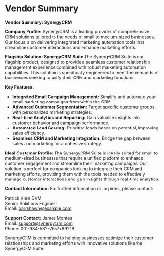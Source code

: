 # Vendor Summary

**Vendor Summary: SynergyCRM**

**Company Profile:**
SynergyCRM is a leading provider of comprehensive CRM solutions tailored to the needs of small to medium-sized businesses. Our focus is on delivering integrated marketing automation tools that streamline customer interactions and enhance marketing efforts.

**Flagship Solution: SynergyCRM Suite**
The SynergyCRM Suite is our flagship product, designed to provide a seamless customer relationship management experience combined with robust marketing automation capabilities. This solution is specifically engineered to meet the demands of businesses seeking to unify their CRM and marketing functions.

**Key Features:**
- **Integrated Email Campaign Management:** Simplify and automate your email marketing campaigns from within the CRM.
- **Advanced Customer Segmentation:** Target specific customer groups with personalized marketing strategies.
- **Real-time Analytics and Reporting:** Gain valuable insights into customer behavior and campaign performance.
- **Automated Lead Scoring:** Prioritize leads based on potential, improving sales efficiency.
- **Seamless CRM and Marketing Integration:** Bridge the gap between sales and marketing for a cohesive strategy.

**Ideal Customer Profile:**
The SynergyCRM Suite is ideally suited for small to medium-sized businesses that require a unified platform to enhance customer engagement and streamline their marketing campaigns. Our solution is perfect for companies looking to integrate their CRM and marketing efforts, providing them with the tools needed to effectively manage customer interactions and gain insights through real-time analytics.

**Contact Information:**
For further information or inquiries, please contact:

Patrick Klein DVM  
Senior Solutions Engineer  
Email: barrshawn@example.com  

**Support Contact:**
James Montes  
Email: support@synergycrm.com  
Phone: 001-934-582-7657x89218  

SynergyCRM is committed to helping businesses optimize their customer relationships and marketing efforts with innovative solutions like the SynergyCRM Suite.